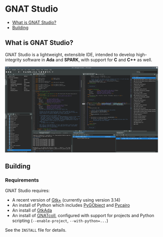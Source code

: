 # GNAT Studio

- [What is GNAT Studio?](#what-is-gps)
- [Building](#building)

## What is GNAT Studio?

GNAT Studio is a lightweight, extensible IDE, intended to develop high-integrity software in **Ada** and **SPARK**, with support for **C** and **C++** as well.

![GPS - Screenshot](/docs/users_guide/gps-main-window.png?raw=true)

## Building

### Requirements

GNAT Studio requires:

- A recent version of [Gtk+](http://www.gtk.org/) (currently using version 3.14)
- An install of Python which includes [PyGObject](https://wiki.gnome.org/action/show/Projects/PyGObject) and [Pycairo](https://cairographics.org/pycairo/)
- An install of [GtkAda](https://github.com/AdaCore/gtkada)
- An install of [GNATcoll](https://github.com/AdaCore/gnatcoll), configured with support for projects and Python scripting (`--enable-project`, `--with-python=...`)

See the `INSTALL` file for details.
